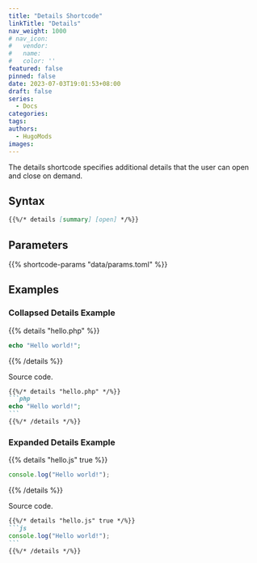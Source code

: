 ```yaml
---
title: "Details Shortcode"
linkTitle: "Details"
nav_weight: 1000
# nav_icon:
#   vendor: 
#   name: 
#   color: ''
featured: false
pinned: false
date: 2023-07-03T19:01:53+08:00
draft: false
series:
  - Docs
categories:
tags:
authors:
  - HugoMods
images:
---
```


The details shortcode specifies additional details that the user can open and close on demand.

<!--more-->

## Syntax

```markdown
{{%/* details [summary] [open] */%}}
```

## Parameters

{{% shortcode-params "data/params.toml" %}}

## Examples

### Collapsed Details Example

{{% details "hello.php" %}}
```php
echo "Hello world!";
```
{{% /details %}}

Source code.

````markdown
{{%/* details "hello.php" */%}}
```php
echo "Hello world!";
```
{{%/* /details */%}}
````

### Expanded Details Example

{{% details "hello.js" true %}}
```js
console.log("Hello world!");
```
{{% /details %}}

Source code.

````markdown
{{%/* details "hello.js" true */%}}
```js
console.log("Hello world!");
```
{{%/* /details */%}}
````
